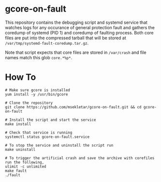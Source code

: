 # gcore-on-fault

This repository contains the debugging script and systemd service that watches
logs for any occurance of general protection fault and gathers the coredump of
systemd (PID 1) and coredump of faulting process. Both core files are put into
the compressed tarball that will be stored at
`/var/tmp/systemd-fault-coredump.tar.gz`.

Note that script expects that core files are stored in `/var/crash` and file
names match this glob `core.*%p*`.

# How To
```
# Make sure gcore is installed 
yum install -y /usr/bin/gcore

# Clone the repository
git clone https://github.com/msekletar/gcore-on-fault.git && cd gcore-on-fault

# Install the script and start the service
make install

# Check that service is running
systemctl status gcore-on-fault.service

# To stop the service and uninstall the script run
make uninstall

# To trigger the artificial crash and save the archive with corefiles run the following,
ulimit -c unlimited
make fault
./fault
```